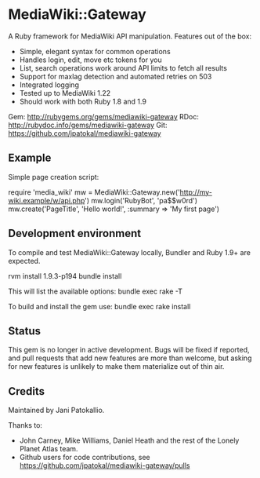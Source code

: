 # MediaWiki::Gateway

A Ruby framework for MediaWiki API manipulation.  Features out of the box:

* Simple, elegant syntax for common operations
* Handles login, edit, move etc tokens for you
* List, search operations work around API limits to fetch all results
* Support for maxlag detection and automated retries on 503
* Integrated logging
* Tested up to MediaWiki 1.22
* Should work with both Ruby 1.8 and 1.9

Gem:  http://rubygems.org/gems/mediawiki-gateway
RDoc: http://rubydoc.info/gems/mediawiki-gateway
Git:  https://github.com/jpatokal/mediawiki-gateway

## Example

Simple page creation script:

 require 'media_wiki'
 mw = MediaWiki::Gateway.new('http://my-wiki.example/w/api.php')
 mw.login('RubyBot', 'pa$$w0rd')
 mw.create('PageTitle', 'Hello world!', :summary => 'My first page')

## Development environment

To compile and test MediaWiki::Gateway locally, Bundler and Ruby 1.9+ are expected.

 rvm install 1.9.3-p194
 bundle install

This will list the available options:
 bundle exec rake -T

To build and install the gem use:
 bundle exec rake install

## Status

This gem is no longer in active development.  Bugs will be fixed if reported, and pull requests that add new features are more than welcome, but asking for new features is unlikely to make them materialize out of thin air.

## Credits

Maintained by Jani Patokallio.

Thanks to:
* John Carney, Mike Williams, Daniel Heath and the rest of the Lonely Planet Atlas team.
* Github users for code contributions, see https://github.com/jpatokal/mediawiki-gateway/pulls

